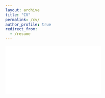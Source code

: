 ```yaml
---
layout: archive
title: "CV"
permalink: /cv/
author_profile: true
redirect_from:
  - /resume
---
```


![Alt](oktay_arslan_resume.pdf)
